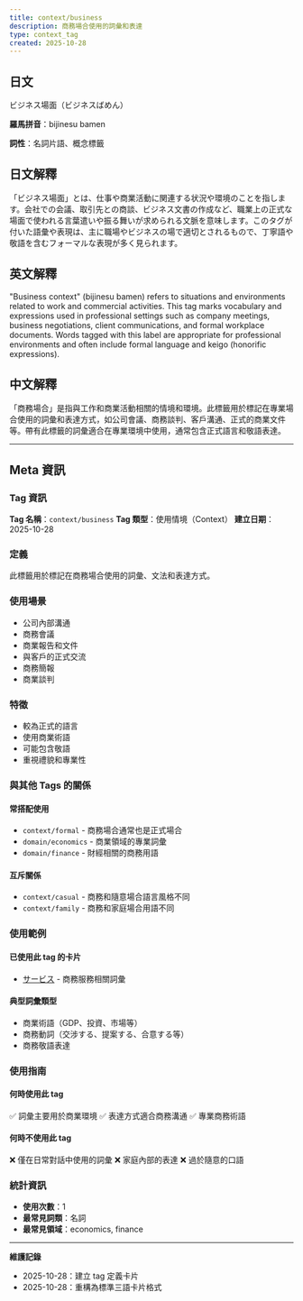 ```yaml
---
title: context/business
description: 商務場合使用的詞彙和表達
type: context_tag
created: 2025-10-28
---
```


## 日文
ビジネス場面（ビジネスばめん）

**羅馬拼音**：bijinesu bamen

**詞性**：名詞片語、概念標籤

## 日文解釋
「ビジネス場面」とは、仕事や商業活動に関連する状況や環境のことを指します。会社での会議、取引先との商談、ビジネス文書の作成など、職業上の正式な場面で使われる言葉遣いや振る舞いが求められる文脈を意味します。このタグが付いた語彙や表現は、主に職場やビジネスの場で適切とされるもので、丁寧語や敬語を含むフォーマルな表現が多く見られます。

## 英文解釋
"Business context" (bijinesu bamen) refers to situations and environments related to work and commercial activities. This tag marks vocabulary and expressions used in professional settings such as company meetings, business negotiations, client communications, and formal workplace documents. Words tagged with this label are appropriate for professional environments and often include formal language and keigo (honorific expressions).

## 中文解釋
「商務場合」是指與工作和商業活動相關的情境和環境。此標籤用於標記在專業場合使用的詞彙和表達方式，如公司會議、商務談判、客戶溝通、正式的商業文件等。帶有此標籤的詞彙適合在專業環境中使用，通常包含正式語言和敬語表達。

---

## Meta 資訊

### Tag 資訊

**Tag 名稱**：`context/business`
**Tag 類型**：使用情境（Context）
**建立日期**：2025-10-28

### 定義

此標籤用於標記在商務場合使用的詞彙、文法和表達方式。

### 使用場景

- 公司內部溝通
- 商務會議
- 商業報告和文件
- 與客戶的正式交流
- 商務簡報
- 商業談判

### 特徵

- 較為正式的語言
- 使用商業術語
- 可能包含敬語
- 重視禮貌和專業性

### 與其他 Tags 的關係

#### 常搭配使用
- `context/formal` - 商務場合通常也是正式場合
- `domain/economics` - 商業領域的專業詞彙
- `domain/finance` - 財經相關的商務用語

#### 互斥關係
- `context/casual` - 商務和隨意場合語言風格不同
- `context/family` - 商務和家庭場合用語不同

### 使用範例

#### 已使用此 tag 的卡片
- [サービス](../../../noun/004_service.md) - 商務服務相關詞彙

#### 典型詞彙類型
- 商業術語（GDP、投資、市場等）
- 商務動詞（交涉する、提案する、合意する等）
- 商務敬語表達

### 使用指南

#### 何時使用此 tag
✅ 詞彙主要用於商業環境
✅ 表達方式適合商務溝通
✅ 專業商務術語

#### 何時不使用此 tag
❌ 僅在日常對話中使用的詞彙
❌ 家庭內部的表達
❌ 過於隨意的口語

### 統計資訊

- **使用次數**：1
- **最常見詞類**：名詞
- **最常見領域**：economics, finance

---

**維護記錄**
- 2025-10-28：建立 tag 定義卡片
- 2025-10-28：重構為標準三語卡片格式
